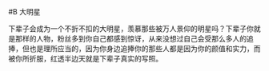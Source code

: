 #B 大明星

下辈子会成为一个不折不扣的大明星，羡慕那些被万人景仰的明星吗？下辈子你就是那样的人物，粉丝多到你自己都感到惊讶，从来没想过自己会受那么多人的追捧，但也是理所应当的，因为你身边追捧你的那些人都是因为你的颜值和实力，而被你所折服，红透半边天就是下辈子真实的写照。